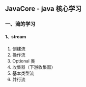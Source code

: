 ## JavaCore - java 核心学习

### 一、流的学习
#### 1、stream
1. 创建流
2. 操作流
3. Optional 类
4. 收集器（下游收集器）
5. 基本类型流
6. 并行流

